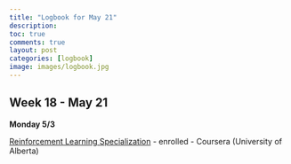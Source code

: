 ```yaml
---
title: "Logbook for May 21"
description: 
toc: true
comments: true
layout: post
categories: [logbook]
image: images/logbook.jpg
---
```




## Week 18 - May 21

**Monday 5/3**

[Reinforcement Learning Specialization](/guillaume_blog/blog/reinforcement-learning-specialization-coursera.html) - enrolled - Coursera (University of Alberta)

